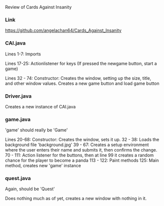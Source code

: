 Review of Cards Against Insanity

### Link

https://github.com/angelachan64/Cards_Against_Insanity

### CAI.java

Lines 1-7: Imports

Lines 17-25: Actionlistener for keys (If pressed the newgame button, start a game)

Lines 32 - 74: Constructor: Creates the window, setting up the size, title, and other window values. Creates a new game button and load game button

### Driver.java

Creates a new instance of CAI.java

### game.java

'game' should really be 'Game'

Lines 20-68: Constructor: Creates the window, sets it up.
	32 - 38: Loads the background file 'background.jpg'
	39 - 67: Creates a setup environment where the user enters their name and submits it, then confirms the change.
	70 - 111: Action listener for the buttons, then at line 99 it creates a random chance for the player to become a panda
	113 - 122: Paint methods
	125: Main method, creates new 'game' instance

### quest.java

Again, should be 'Quest'

Does nothing much as of yet, creates a new window with nothing in it.
